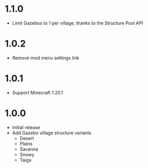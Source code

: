 # 1.1.0

- Limit Gazebos to 1 per village, thanks to the Structure Pool API

# 1.0.2

- Remove mod menu settings link

# 1.0.1

- Support Minecraft 1.20.1

# 1.0.0

- Initial release
- Add Gazebo village structure variants
  - Desert
  - Plains
  - Savanna
  - Snowy
  - Taiga

#
